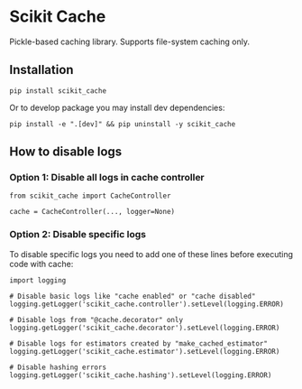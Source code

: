 # Scikit Cache

Pickle-based caching library. Supports file-system caching only.

## Installation

```
pip install scikit_cache
```

Or to develop package you may install dev dependencies:
```
pip install -e ".[dev]" && pip uninstall -y scikit_cache
```

## How to disable logs

### Option 1: Disable all logs in cache controller

```
from scikit_cache import CacheController

cache = CacheController(..., logger=None)
```

### Option 2: Disable specific logs

To disable specific logs you need to add one of these lines before executing code with cache:

```
import logging

# Disable basic logs like "cache enabled" or "cache disabled"
logging.getLogger('scikit_cache.controller').setLevel(logging.ERROR)

# Disable logs from "@cache.decorator" only
logging.getLogger('scikit_cache.decorator').setLevel(logging.ERROR)

# Disable logs for estimators created by "make_cached_estimator"
logging.getLogger('scikit_cache.estimator').setLevel(logging.ERROR)

# Disable hashing errors
logging.getLogger('scikit_cache.hashing').setLevel(logging.ERROR)
```
